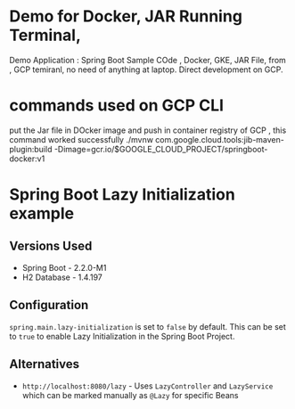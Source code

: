 # Demo for Docker, JAR Running Terminal,
Demo Application : Spring Boot Sample COde , Docker, GKE, JAR File, from , GCP temiranl, no need of anything at laptop.
Direct development on GCP.
# commands used on GCP CLI
put the Jar file in DOcker image and push in container registry of GCP , this command worked successfully
 ./mvnw com.google.cloud.tools:jib-maven-plugin:build -Dimage=gcr.io/$GOOGLE_CLOUD_PROJECT/springboot-docker:v1

# Spring Boot Lazy Initialization example

## Versions Used
- Spring Boot - 2.2.0-M1
- H2 Database - 1.4.197

## Configuration
`spring.main.lazy-initialization` is set to `false` by default. This can be set to `true` to enable Lazy Initialization in the Spring Boot Project.

## Alternatives
- `http://localhost:8080/lazy` - Uses `LazyController` and `LazyService` which can be marked manually as `@Lazy` for specific Beans
